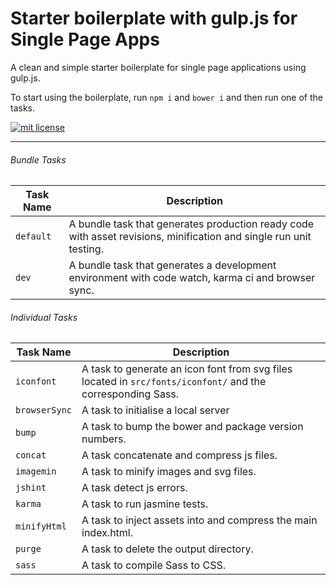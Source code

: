 # Starter boilerplate with gulp.js for Single Page Apps
A clean and simple starter boilerplate for single page applications using gulp.js.

To start using the boilerplate, run `npm i` and `bower i` and then run one of the tasks.

[![mit license][license-badge]][license-link]

---

###### Bundle Tasks

Task Name | Description
---------------- | -------------
`default` | A bundle task that generates production ready code with asset revisions, minification and single run unit testing.
`dev` | A bundle task that generates a development environment with code watch, karma ci and browser sync.

###### Individual Tasks

Task Name | Description
------------ | -------------
`iconfont` | A task to generate an icon font from svg files located in `src/fonts/iconfont/` and the corresponding Sass.
`browserSync` | A task to initialise a local server
`bump` | A task to bump the bower and package version numbers.
`concat` | A task concatenate and compress js files.
`imagemin` | A task to minify images and svg files.
`jshint` | A task detect js errors.
`karma` | A task to run jasmine tests.
`minifyHtml` | A task to inject assets into and compress the main index.html.
`purge` | A task to delete the output directory.
`sass` | A task to compile Sass to CSS.

[license-badge]: http://img.shields.io/badge/license-mit-lightgrey.svg?style=flat
[license-link]: https://github.com/goodeggs/angular-cached-resource/blob/master/LICENSE.md
